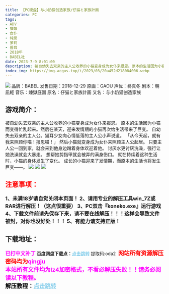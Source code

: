 ```yaml
---
title: 【PC硬盘】与小奶猫创造家族/仔猫と家族計画
categories: PC
tags:
- ADV
- 猫娘
- 女仆
- 纯爱
- 萝莉
- 兽耳
- 2018年
- BABEL社
date: 2023-7-9 8:01:00
description: 被自幼失去双亲的主人公收养的小猫变身成为女仆来报恩。原本的生活因为小猫而变得忙乱起来。然后在某天，迎来发情期的小猫再次给生活带来了巨变。自幼失去双亲的主人公。猫耳少女向心情低落的主人公小声说道。
index_img: https://img.acgus.top/i/2023/03/20a452d218084006.webp
---
```

![](https://img.acgus.top/i/2023/03/20a452d218084006.webp)
品牌：BABEL
发售日期：2018-12-29
原画：GAOU
声优：柊真冬
剧本：朝凪軽
音乐：煉獄庭園
原名：仔猫と家族計画
又名：与小奶猫创造家族

## 游戏简介：
被自幼失去双亲的主人公收养的小猫变身成为女仆来报恩。
原本的生活因为小猫而变得忙乱起来。然后在某天，迎来发情期的小猫再次给生活带来了巨变。
自幼失去双亲的主人公。猫耳少女向心情低落的主人公小声说道。
「从今天起，就有我来照顾你喵！报恩喵！」
然后小猫就变身成为女仆来照顾主人公起居。
只要主人公一回到家，就会来到他身边蹭着身体欢迎着他。
讨厌水更讨厌洗澡，强行让她洗澡就会大暴走。
想帮她剪指甲就会被弄的满身伤口。
就在持续着这种生活时，小猫的身体发生了变化。
成长的小猫迎来了发情期，而原本的生活也将发生巨变——。
![](https://img.acgus.top/i/2023/03/be6f14d116084014.webp)
![](https://img.acgus.top/i/2023/03/198ce87adf084011.webp)
![](https://img.acgus.top/i/2023/03/718b433cf2084009.webp)





## <font color=#FF0000 >注意事项：</font>
<font size=3><b>1、未满18岁请自觉关闭本页面！
2、请用专业的解压工具win_7Z或RAR进行解压！（这点很重要）
3、PC双击『koneko.exe』运行游戏
4、下载文件前请先保存下来，请不要在线解压！！！这样会导致文件被封，对你也没好处！！！
5、有能力请支持正版！</b></font>

## 下载地址：
<font color=#FF00FF size=3><b>已打中文补丁</b></font>
<b>百度网盘下载点：</b><a href="https://pan.baidu.com/s/1tV3ksBEfz0f0rQ75HRttzw?pwd=oda2" style="color: #87CEEB;"><b>点击跳转</b></a> 提取码:oda2
<a style="padding: 0" href="https://post.qingju.org/AD/"><img style="max-width:100%" src="https://img.acgus.top/i/2024/07/478f689b8021d8d499ab43d21acf137a.gif" alt=""></a>
<b><font color=#FF0000 size=4>网站所有资源解压密码均为</b></font><b><font color=#FF00FF size=4>qingju</font><font color=#FF0000 ></font></b><br><b><font color=#FF00FF size=4>本站所有文件均为lz4加密格式，不看必解压失败！！请务必阅读以下教程。</b></font><br><b><font color=#000 size=4>解压教程：</b><a href="https://post.qingju.org/tutorial/000/" style="color: #87CEEB;"><b>点击跳转</b></a>